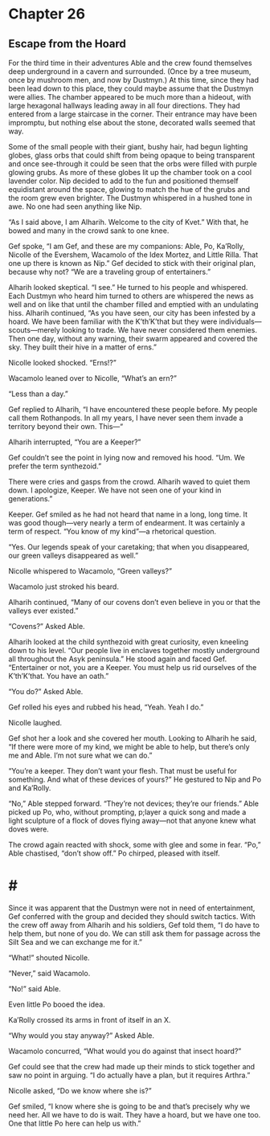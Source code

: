 # Chapter 26

## Escape from the Hoard

For the third time in their adventures Able and the crew found themselves deep underground in a cavern and surrounded. (Once by a tree museum, once by mushroom men, and now by Dustmyn.) At this time, since they had been lead down to this place, they could maybe assume that the Dustmyn were allies. The chamber appeared to be much more than a hideout, with large hexagonal hallways leading away in all four directions. They had entered from a large staircase in the corner. Their entrance may have been impromptu, but nothing else about the stone, decorated walls seemed that way.

Some of the small people with their giant, bushy hair, had begun lighting globes, glass orbs that could shift from being opaque to being transparent and once see-through it could be seen that the orbs were filled with purple glowing grubs. As more of these globes lit up the chamber took on a cool lavender color. Nip decided to add to the fun and positioned themself equidistant around the space, glowing to match the hue of the grubs and the room grew even brighter. The Dustmyn whispered in a hushed tone in awe. No one had seen anything like Nip.

“As I said above, I am Alharih. Welcome to the city of Kvet.” With that, he bowed and many in the crowd sank to one knee.

Gef spoke, “I am Gef, and these are my companions: Able, Po, Ka’Rolly, Nicolle of the Evershem, Wacamolo of the Idex Mortez, and Little Rilla. That one up there is known as Nip.”
Gef decided to stick with their original plan, because why not? “We are a traveling group of entertainers.”

Alharih looked skeptical. “I see.” He turned to his people and whispered. Each Dustmyn who heard him turned to others are whispered the news as well and on like that until the chamber filled and emptied with an undulating hiss. Alharih continued, “As you have seen, our city has been infested by a hoard. We have been familiar with the K’th’K’that but they were individuals—scouts—merely looking to trade. We have never considered them enemies. Then one day, without any warning, their swarm appeared and covered the sky. They built their hive in a matter of erns.”

Nicolle looked shocked. “Erns!?”

Wacamolo leaned over to Nicolle, “What’s an ern?”

“Less than a day.”

Gef replied to Alharih, “I have encountered these people before. My people call them Rothanpods. In all my years, I have never seen them invade a territory beyond their own. This—“

Alharih interrupted, “You are a Keeper?”

Gef couldn’t see the point in lying now and removed his hood. “Um. We prefer the term synthezoid.”

There were cries and gasps from the crowd. Alharih waved to quiet them down. I apologize, Keeper. We have not seen one of your kind in generations.”

Keeper. Gef smiled as he had not heard that name in a long, long time. It was good though—very nearly a term of endearment. It was certainly a term of respect. “You know of my kind”—a rhetorical question.

“Yes. Our legends speak of your caretaking; that when you disappeared, our green valleys disappeared as well.”

Nicolle whispered to Wacamolo, “Green valleys?”

Wacamolo just stroked his beard.

Alharih continued, “Many of our covens don’t even believe in you or that the valleys ever existed.”

“Covens?” Asked Able.

Alharih looked at the child synthezoid with great curiosity, even kneeling down to his level. “Our people live in enclaves together mostly underground all throughout the Asyk peninsula.” He stood again and faced Gef. “Entertainer or not, you are a Keeper. You must help us rid ourselves of the K’th’K’that. You have an oath.”

“You do?” Asked Able.

Gef rolled his eyes and rubbed his head, “Yeah. Yeah I do.”

Nicolle laughed.

Gef shot her a look and she covered her mouth. Looking to Alharih he said, “If there were more of my kind, we might be able to help, but there’s only me and Able. I’m not sure what we can do.”

“You’re a keeper. They don’t want your flesh. That must be useful for something. And what of these devices of yours?” He gestured to Nip and Po and Ka’Rolly.

“No,” Able stepped forward. “They’re not devices; they’re our friends.” Able picked up Po, who, without prompting, p;layer a quick song and made a light sculpture of a flock of doves flying away—not that anyone knew what doves were.

The crowd again reacted with shock, some with glee and some in fear. “Po,” Able chastised, “don’t show off.” Po chirped, pleased with itself.

# # #

Since it was apparent that the Dustmyn were not in need of entertainment, Gef conferred with the group and decided they should switch tactics. With the crew off away from Alharih and his soldiers, Gef told them, “I do have to help them, but none of you do. We can still ask them for passage across the Silt Sea and we can exchange me for it.”

“What!” shouted Nicolle.

“Never,” said Wacamolo.

“No!” said Able.

Even little Po booed the idea.

Ka’Rolly crossed its arms in front of itself in an X.

“Why would you stay anyway?” Asked Able.

Wacamolo concurred, “What would you do against that insect hoard?”

Gef could see that the crew had made up their minds to stick together and saw no point in arguing. “I do actually have a plan, but it requires Arthra.”

Nicolle asked, “Do we know where she is?”

Gef smiled, “I know where she is going to be and that’s precisely why we need her. All we have to do is wait. They have a hoard, but we have one too. One that little Po here can help us with.”
